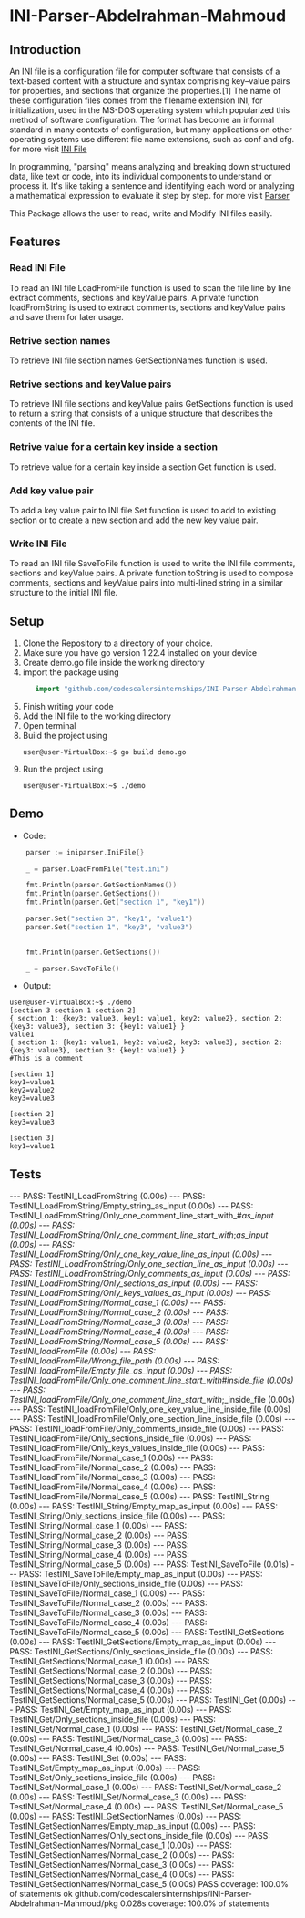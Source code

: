 # INI-Parser-Abdelrahman-Mahmoud

## Introduction

An INI file is a configuration file for computer software that consists of a text-based content with a structure and syntax comprising key–value pairs for properties, and sections that organize the properties.[1] The name of these configuration files comes from the filename extension INI, for initialization, used in the MS-DOS operating system which popularized this method of software configuration. The format has become an informal standard in many contexts of configuration, but many applications on other operating systems use different file name extensions, such as conf and cfg. for more visit [INI File](https://en.wikipedia.org/wiki/INI_file) 

In programming, "parsing" means analyzing and breaking down structured data, like text or code, into its individual components to understand or process it. It's like taking a sentence and identifying each word or analyzing a mathematical expression to evaluate it step by step. for more visit [Parser](https://www.quora.com/What-exactly-does-parsing-mean-in-programming)

This Package allows the user to read, write and Modify INI files easily.

## Features

### Read INI File 

To read an INI file LoadFromFile function is used to scan the file line by line extract comments, sections and keyValue pairs. A private function loadFromString is used to extract comments, sections and keyValue pairs and save them for later usage.

### Retrive section names

To retrieve INI file section names GetSectionNames function is used.

### Retrive sections and keyValue pairs

To retrieve INI file sections and keyValue pairs GetSections function is used to return a string that consists of a unique structure that describes the contents of the INI file.

### Retrive value for a certain key inside a section

To retrieve value for a certain key inside a section Get function is used.

### Add key value pair 

To add a key value pair to INI file Set function is used to add to existing section or to create a new section and add the new key value pair.

### Write INI File 

To read an INI file SaveToFile function is used to write the INI file comments, sections and keyValue pairs. A private function toString is used to compose comments, sections and keyValue pairs into multi-lined string in a similar structure to the initial INI file.

## Setup

1. Clone the Repository to a directory of your choice.
2. Make sure you have go version 1.22.4 installed on your device
3. Create demo.go file inside the working directory
4. import the package using
   ```GO
	  import "github.com/codescalersinternships/INI-Parser-Abdelrahman-Mahmoud/pkg"
   ```
5. Finish writing your code
6. Add the INI file to the working directory
7. Open terminal
8. Build the project using
   ```console
   user@user-VirtualBox:~$ go build demo.go
   ```
9. Run the project using
   ```console
   user@user-VirtualBox:~$ ./demo
   ```

## Demo
- Code:
```GO
	parser := iniparser.IniFile{}

	_ = parser.LoadFromFile("test.ini")

	fmt.Println(parser.GetSectionNames())
	fmt.Println(parser.GetSections())
	fmt.Println(parser.Get("section 1", "key1"))

	parser.Set("section 3", "key1", "value1")
	parser.Set("section 1", "key3", "value3")

	
	fmt.Println(parser.GetSections())

	_ = parser.SaveToFile()
```

- Output:
```console
user@user-VirtualBox:~$ ./demo
[section 3 section 1 section 2]
{ section 1: {key3: value3, key1: value1, key2: value2}, section 2: {key3: value3}, section 3: {key1: value1} }
value1
{ section 1: {key1: value1, key2: value2, key3: value3}, section 2: {key3: value3}, section 3: {key1: value1} }
#This is a comment

[section 1]
key1=value1
key2=value2
key3=value3

[section 2]
key3=value3

[section 3]
key1=value1
```

## Tests

--- PASS: TestINI_LoadFromString (0.00s)
    --- PASS: TestINI_LoadFromString/Empty_string_as_input (0.00s)
    --- PASS: TestINI_LoadFromString/Only_one_comment_line_start_with_#_as_input (0.00s)
    --- PASS: TestINI_LoadFromString/Only_one_comment_line_start_with_;_as_input (0.00s)
    --- PASS: TestINI_LoadFromString/Only_one_key_value_line_as_input (0.00s)
    --- PASS: TestINI_LoadFromString/Only_one_section_line_as_input (0.00s)
    --- PASS: TestINI_LoadFromString/Only_comments_as_input (0.00s)
    --- PASS: TestINI_LoadFromString/Only_sections_as_input (0.00s)
    --- PASS: TestINI_LoadFromString/Only_keys_values_as_input (0.00s)
    --- PASS: TestINI_LoadFromString/Normal_case_1 (0.00s)
    --- PASS: TestINI_LoadFromString/Normal_case_2 (0.00s)
    --- PASS: TestINI_LoadFromString/Normal_case_3 (0.00s)
    --- PASS: TestINI_LoadFromString/Normal_case_4 (0.00s)
    --- PASS: TestINI_LoadFromString/Normal_case_5 (0.00s)
--- PASS: TestINI_loadFromFile (0.00s)
    --- PASS: TestINI_loadFromFile/Wrong_file_path (0.00s)
    --- PASS: TestINI_loadFromFile/Empty_file_as_input (0.00s)
    --- PASS: TestINI_loadFromFile/Only_one_comment_line_start_with_#_inside_file (0.00s)
    --- PASS: TestINI_loadFromFile/Only_one_comment_line_start_with_;_inside_file (0.00s)
    --- PASS: TestINI_loadFromFile/Only_one_key_value_line_inside_file (0.00s)
    --- PASS: TestINI_loadFromFile/Only_one_section_line_inside_file (0.00s)
    --- PASS: TestINI_loadFromFile/Only_comments_inside_file (0.00s)
    --- PASS: TestINI_loadFromFile/Only_sections_inside_file (0.00s)
    --- PASS: TestINI_loadFromFile/Only_keys_values_inside_file (0.00s)
    --- PASS: TestINI_loadFromFile/Normal_case_1 (0.00s)
    --- PASS: TestINI_loadFromFile/Normal_case_2 (0.00s)
    --- PASS: TestINI_loadFromFile/Normal_case_3 (0.00s)
    --- PASS: TestINI_loadFromFile/Normal_case_4 (0.00s)
    --- PASS: TestINI_loadFromFile/Normal_case_5 (0.00s)
--- PASS: TestINI_String (0.00s)
    --- PASS: TestINI_String/Empty_map_as_input (0.00s)
    --- PASS: TestINI_String/Only_sections_inside_file (0.00s)
    --- PASS: TestINI_String/Normal_case_1 (0.00s)
    --- PASS: TestINI_String/Normal_case_2 (0.00s)
    --- PASS: TestINI_String/Normal_case_3 (0.00s)
    --- PASS: TestINI_String/Normal_case_4 (0.00s)
    --- PASS: TestINI_String/Normal_case_5 (0.00s)
--- PASS: TestINI_SaveToFile (0.01s)
    --- PASS: TestINI_SaveToFile/Empty_map_as_input (0.00s)
    --- PASS: TestINI_SaveToFile/Only_sections_inside_file (0.00s)
    --- PASS: TestINI_SaveToFile/Normal_case_1 (0.00s)
    --- PASS: TestINI_SaveToFile/Normal_case_2 (0.00s)
    --- PASS: TestINI_SaveToFile/Normal_case_3 (0.00s)
    --- PASS: TestINI_SaveToFile/Normal_case_4 (0.00s)
    --- PASS: TestINI_SaveToFile/Normal_case_5 (0.00s)
--- PASS: TestINI_GetSections (0.00s)
    --- PASS: TestINI_GetSections/Empty_map_as_input (0.00s)
    --- PASS: TestINI_GetSections/Only_sections_inside_file (0.00s)
    --- PASS: TestINI_GetSections/Normal_case_1 (0.00s)
    --- PASS: TestINI_GetSections/Normal_case_2 (0.00s)
    --- PASS: TestINI_GetSections/Normal_case_3 (0.00s)
    --- PASS: TestINI_GetSections/Normal_case_4 (0.00s)
    --- PASS: TestINI_GetSections/Normal_case_5 (0.00s)
--- PASS: TestINI_Get (0.00s)
    --- PASS: TestINI_Get/Empty_map_as_input (0.00s)
    --- PASS: TestINI_Get/Only_sections_inside_file (0.00s)
    --- PASS: TestINI_Get/Normal_case_1 (0.00s)
    --- PASS: TestINI_Get/Normal_case_2 (0.00s)
    --- PASS: TestINI_Get/Normal_case_3 (0.00s)
    --- PASS: TestINI_Get/Normal_case_4 (0.00s)
    --- PASS: TestINI_Get/Normal_case_5 (0.00s)
--- PASS: TestINI_Set (0.00s)
    --- PASS: TestINI_Set/Empty_map_as_input (0.00s)
    --- PASS: TestINI_Set/Only_sections_inside_file (0.00s)
    --- PASS: TestINI_Set/Normal_case_1 (0.00s)
    --- PASS: TestINI_Set/Normal_case_2 (0.00s)
    --- PASS: TestINI_Set/Normal_case_3 (0.00s)
    --- PASS: TestINI_Set/Normal_case_4 (0.00s)
    --- PASS: TestINI_Set/Normal_case_5 (0.00s)
--- PASS: TestINI_GetSectionNames (0.00s)
    --- PASS: TestINI_GetSectionNames/Empty_map_as_input (0.00s)
    --- PASS: TestINI_GetSectionNames/Only_sections_inside_file (0.00s)
    --- PASS: TestINI_GetSectionNames/Normal_case_1 (0.00s)
    --- PASS: TestINI_GetSectionNames/Normal_case_2 (0.00s)
    --- PASS: TestINI_GetSectionNames/Normal_case_3 (0.00s)
    --- PASS: TestINI_GetSectionNames/Normal_case_4 (0.00s)
    --- PASS: TestINI_GetSectionNames/Normal_case_5 (0.00s)
PASS
coverage: 100.0% of statements
ok      github.com/codescalersinternships/INI-Parser-Abdelrahman-Mahmoud/pkg    0.028s  coverage: 100.0% of statements
